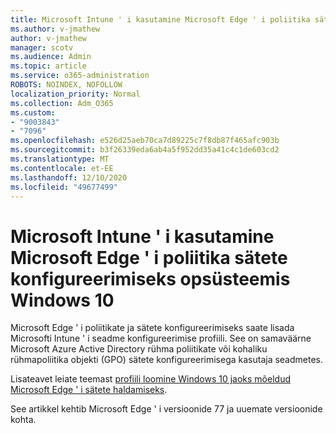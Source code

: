 ```yaml
---
title: Microsoft Intune ' i kasutamine Microsoft Edge ' i poliitika sätete konfigureerimiseks opsüsteemis Windows 10
ms.author: v-jmathew
author: v-jmathew
manager: scotv
ms.audience: Admin
ms.topic: article
ms.service: o365-administration
ROBOTS: NOINDEX, NOFOLLOW
localization_priority: Normal
ms.collection: Adm_O365
ms.custom:
- "9003843"
- "7096"
ms.openlocfilehash: e526d25aeb70ca7d89225c7f8db87f465afc903b
ms.sourcegitcommit: b3f26339eda6ab4a5f952dd35a41c4c1de603cd2
ms.translationtype: MT
ms.contentlocale: et-EE
ms.lasthandoff: 12/10/2020
ms.locfileid: "49677499"
---
```

# <a name="use-microsoft-intune-to-configure-microsoft-edge-policy-settings-for-windows-10"></a>Microsoft Intune ' i kasutamine Microsoft Edge ' i poliitika sätete konfigureerimiseks opsüsteemis Windows 10

Microsoft Edge ' i poliitikate ja sätete konfigureerimiseks saate lisada Microsofti Intune ' i seadme konfigureerimise profiili. See on samaväärne Microsoft Azure Active Directory rühma poliitikate või kohaliku rühmapoliitika objekti (GPO) sätete konfigureerimisega kasutaja seadmetes.

Lisateavet leiate teemast [profiili loomine Windows 10 jaoks mõeldud Microsoft Edge ' i sätete haldamiseks](https://go.microsoft.com/fwlink/?linkid=2133700).

See artikkel kehtib Microsoft Edge ' i versioonide 77 ja uuemate versioonide kohta.
